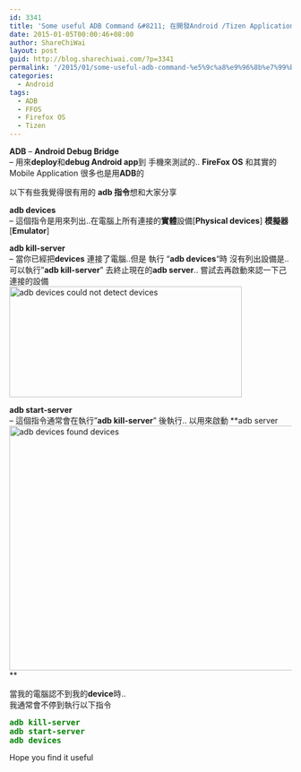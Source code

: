 ```yaml
---
id: 3341
title: 'Some useful ADB Command &#8211; 在開發Android /Tizen Application 時一些得重要的 ADB 指令'
date: 2015-01-05T00:00:46+08:00
author: ShareChiWai
layout: post
guid: http://blog.sharechiwai.com/?p=3341
permalink: '/2015/01/some-useful-adb-command-%e5%9c%a8%e9%96%8b%e7%99%bcandroid-tizen-application-%e6%99%82%e4%b8%80%e4%ba%9b%e5%be%97%e9%87%8d%e8%a6%81%e7%9a%84-adb-%e6%8c%87%e4%bb%a4/'
categories:
  - Android
tags:
  - ADB
  - FFOS
  - Firefox OS
  - Tizen
---
```

**ADB** &#8211; **Android Debug Bridge**  
&#8211; 用來**deploy**和**debug Android app**到 手機來測試的.. **FireFox OS** 和其實的 Mobile Application 很多也是用**ADB**的

以下有些我覺得很有用的 **adb 指令**想和大家分享

**adb devices**  
&#8211; 這個指令是用來列出..在電腦上所有連接的**實體**設備[**Physical devices**] **模擬器** [**Emulator**]

**adb kill-server**  
&#8211; 當你已經把**devices** 連接了電腦..但是 執行 &#8220;**adb devices**&#8220;時 沒有列出設備是.. 可以執行&#8221;**adb kill-server**&#8221; 去終止現在的**adb server**.. 嘗試去再啟動來認一下己連接的設備  
<img class="alignnone" src="https://i0.wp.com/farm9.static.flickr.com/8682/16127090656_b664b7d3be_z.jpg?resize=415%2C198" alt="adb devices could not detect devices" width="415" height="198" data-recalc-dims="1" /> 

**adb start-server**  
&#8211; 這個指令通常會在執行&#8221;**adb kill-server**&#8221; 後執行.. 以用來啟動 **adb server  
<img class="alignnone" src="https://i0.wp.com/farm8.static.flickr.com/7506/16152121672_e8b359de82_z.jpg?resize=564%2C437" alt="adb devices found devices" width="564" height="437" data-recalc-dims="1" />  
** 

當我的電腦認不到我的**device**時..  
我通常會不停到執行以下指令

<pre><span style="color: #008000;"><strong>adb kill-server</strong></span>
<span style="color: #008000;"><strong>adb start-server</strong></span>
<span style="color: #008000;"><strong>adb devices</strong></span>
</pre>

Hope you find it useful

<!-- Tech-Blog-bottom-Content-336x280 -->

  
<ins class="adsbygoogle"
     style="display:inline-block;width:336px;height:280px"
     data-ad-client="ca-pub-4266560994470212"
     data-ad-slot="3788424641"></ins>